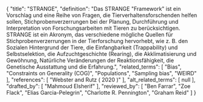 {
    "title": "STRANGE",
    "definition": "Das STRANGE \"Framework\" ist ein Vorschlag und eine Reihe von Fragen, die Tierverhaltensforschenden helfen sollen, Stichprobenverzerrungen bei der Planung, Durchführung und Interpretation von Forschungsarbeiten mit Tieren zu berücksichtigen. STRANGE ist ein Akronym, das verschiedene mögliche Quellen für Stichprobenverzerrungen in der Tierforschung hervorhebt, wie z. B. den Sozialen Hintergrund der Tiere, die Einfangbarkeit (Trappability) und Selbstselektion, die Aufzuchtgeschichte (Rearing), die Akklimatisierung und Gewöhnung, Natürliche Veränderungen der Reaktionsfähigkeit, die Genetische Ausstattung und die Erfahrung.",
    "related_terms": [
        "Bias",
        "Constraints on Generality (COG)",
        "Populations",
        "Sampling bias",
        "WEIRD"
    ],
    "references": [
        "Webster and Rutz ( 2020 )"
    ],
    "alt_related_terms": [
        null
    ],
    "drafted_by": [
        "Mahmoud Elsherif"
    ],
    "reviewed_by": [
        "Ben Farrar",
        "Zoe Flack",
        "Elias Garcia-Pelegrin",
        "Charlotte R. Pennington",
        "Graham Reid"
    ]
}